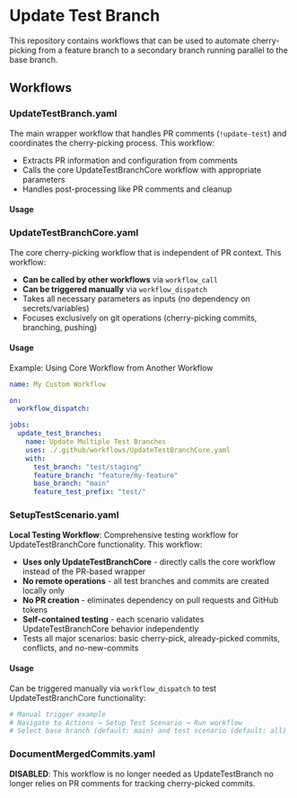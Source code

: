 # Update Test Branch

This repository contains workflows that can be used to automate cherry-picking from a feature branch to a secondary branch running parallel to the base branch.

## Workflows

### UpdateTestBranch.yaml
The main wrapper workflow that handles PR comments (`!update-test`) and coordinates the cherry-picking process. This workflow:
- Extracts PR information and configuration from comments
- Calls the core UpdateTestBranchCore workflow with appropriate parameters
- Handles post-processing like PR comments and cleanup

#### Usage

### UpdateTestBranchCore.yaml
The core cherry-picking workflow that is independent of PR context. This workflow:
- **Can be called by other workflows** via `workflow_call`
- **Can be triggered manually** via `workflow_dispatch` 
- Takes all necessary parameters as inputs (no dependency on secrets/variables)
- Focuses exclusively on git operations (cherry-picking commits, branching, pushing)

#### Usage
Example: Using Core Workflow from Another Workflow

```yaml
name: My Custom Workflow

on:
  workflow_dispatch:

jobs:
  update_test_branches:
    name: Update Multiple Test Branches
    uses: ./.github/workflows/UpdateTestBranchCore.yaml
    with:
      test_branch: "test/staging"
      feature_branch: "feature/my-feature" 
      base_branch: "main"
      feature_test_prefix: "test/"
```

### SetupTestScenario.yaml
**Local Testing Workflow**: Comprehensive testing workflow for UpdateTestBranchCore functionality. This workflow:
- **Uses only UpdateTestBranchCore** - directly calls the core workflow instead of the PR-based wrapper
- **No remote operations** - all test branches and commits are created locally only
- **No PR creation** - eliminates dependency on pull requests and GitHub tokens
- **Self-contained testing** - each scenario validates UpdateTestBranchCore behavior independently
- Tests all major scenarios: basic cherry-pick, already-picked commits, conflicts, and no-new-commits

#### Usage
Can be triggered manually via `workflow_dispatch` to test UpdateTestBranchCore functionality:

```yaml
# Manual trigger example
# Navigate to Actions → Setup Test Scenario → Run workflow
# Select base branch (default: main) and test scenario (default: all)
```

### DocumentMergedCommits.yaml
**DISABLED**: This workflow is no longer needed as UpdateTestBranch no longer relies on PR comments for tracking cherry-picked commits.
